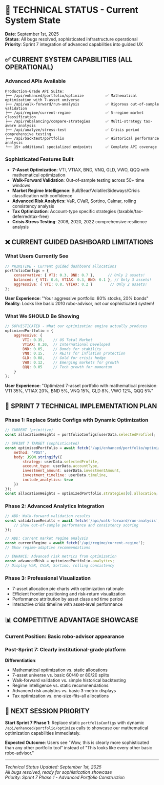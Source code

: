 # 🔧 TECHNICAL STATUS - Current System State

**Date**: September 1st, 2025  
**Status**: All bugs resolved, sophisticated infrastructure operational  
**Priority**: Sprint 7 integration of advanced capabilities into guided UX

## ✅ **CURRENT SYSTEM CAPABILITIES (ALL OPERATIONAL)**

### **Advanced APIs Available**
```
Production-Grade API Suite:
├── /api/enhanced/portfolio/optimize          ✅ Mathematical optimization with 7-asset universe
├── /api/walk-forward/run-analysis            ✅ Rigorous out-of-sample validation  
├── /api/regime/current-regime                ✅ 5-regime market classification
├── /api/rebalancing/compare-strategies       ✅ Multi-strategy tax-aware analysis
├── /api/analyze/stress-test                  ✅ Crisis period comprehensive testing
├── /api/backtest/portfolio                   ✅ Historical performance analysis
└── 15+ additional specialized endpoints      ✅ Complete API coverage
```

### **Sophisticated Features Built**
- **7-Asset Optimization**: VTI, VTIAX, BND, VNQ, GLD, VWO, QQQ with mathematical optimization
- **Walk-Forward Validation**: Out-of-sample testing across 50+ time windows
- **Market Regime Intelligence**: Bull/Bear/Volatile/Sideways/Crisis classification with confidence
- **Advanced Risk Analytics**: VaR, CVaR, Sortino, Calmar, rolling consistency analysis
- **Tax Optimization**: Account-type specific strategies (taxable/tax-deferred/tax-free)
- **Crisis Stress Testing**: 2008, 2020, 2022 comprehensive resilience analysis

## ❌ **CURRENT GUIDED DASHBOARD LIMITATIONS**

### **What Users Currently See**
```javascript
// PRIMITIVE - Current guided dashboard allocations
portfolioConfigs = {
    conservative: { VTI: 0.3, BND: 0.7 },      // Only 2 assets!
    balanced: { VTI: 0.6, VTIAX: 0.3, BND: 0.1 }, // Only 3 assets!
    aggressive: { VTI: 0.8, VTIAX: 0.2 }        // Only 2 assets!
};
```
**User Experience**: "Your aggressive portfolio: 80% stocks, 20% bonds"
**Reality**: Looks like basic 2010 robo-advisor, not our sophisticated system!

### **What We SHOULD Be Showing**
```javascript
// SOPHISTICATED - What our optimization engine actually produces
optimizedPortfolio = {
    aggressive: {
        VTI: 0.35,    // US Total Market
        VTIAX: 0.20,  // International Developed  
        BND: 0.05,    // Bonds for stability
        VNQ: 0.15,    // REITs for inflation protection
        GLD: 0.08,    // Gold for crisis hedge
        VWO: 0.12,    // Emerging markets for growth
        QQQ: 0.05     // Tech growth for momentum
    }
};
```
**User Experience**: "Optimized 7-asset portfolio with mathematical precision: VTI 35%, VTIAX 20%, BND 5%, VNQ 15%, GLD 8%, VWO 12%, QQQ 5%"

## 🎯 **SPRINT 7 TECHNICAL IMPLEMENTATION PLAN**

### **Phase 1: Replace Static Configs with Dynamic Optimization**
```javascript
// CURRENT (primitive)
const allocationWeights = portfolioConfigs[userData.selectedProfile];

// SPRINT 7 TARGET (sophisticated)
const optimizedPortfolio = await fetch('/api/enhanced/portfolio/optimize', {
    method: 'POST',
    body: JSON.stringify({
        strategy: userData.selectedProfile,
        account_type: userData.accountType,
        investment_amount: userData.investmentAmount,
        investment_timeline: userData.timeline,
        include_analytics: true
    })
});
const allocationWeights = optimizedPortfolio.strategies[0].allocation;
```

### **Phase 2: Advanced Analytics Integration**
```javascript
// ADD: Walk-forward validation results
const validationResults = await fetch('/api/walk-forward/run-analysis', {
    // Show out-of-sample performance and consistency scoring
});

// ADD: Current market regime analysis  
const currentRegime = await fetch('/api/regime/current-regime');
// Show regime-adaptive recommendations

// ENHANCE: Advanced risk metrics from optimization
const advancedRisk = optimizedPortfolio.analytics;
// Display VaR, CVaR, Sortino, rolling consistency
```

### **Phase 3: Professional Visualization**
- 7-asset allocation pie charts with optimization rationale
- Efficient frontier positioning and risk-return visualization
- Performance attribution by asset class and time period  
- Interactive crisis timeline with asset-level performance

## 📊 **COMPETITIVE ADVANTAGE SHOWCASE**

### **Current Position**: Basic robo-advisor appearance
### **Post-Sprint 7**: Clearly institutional-grade platform

**Differentiation**: 
- Mathematical optimization vs. static allocations
- 7-asset universe vs. basic 60/40 or 80/20 splits
- Walk-forward validation vs. simple historical backtesting
- Regime intelligence vs. static recommendations
- Advanced risk analytics vs. basic 3-metric displays
- Tax optimization vs. one-size-fits-all allocations

## 🎯 **NEXT SESSION PRIORITY**

**Start Sprint 7 Phase 1**: Replace static `portfolioConfigs` with dynamic `/api/enhanced/portfolio/optimize` calls to showcase our mathematical optimization capabilities immediately.

**Expected Outcome**: Users see "Wow, this is clearly more sophisticated than any other portfolio tool" instead of "This looks like every other basic robo-advisor."

---
*Technical Status Updated: September 1st, 2025*  
*All bugs resolved, ready for sophistication showcase*  
*Priority: Sprint 7 Phase 1 - Advanced Portfolio Construction*